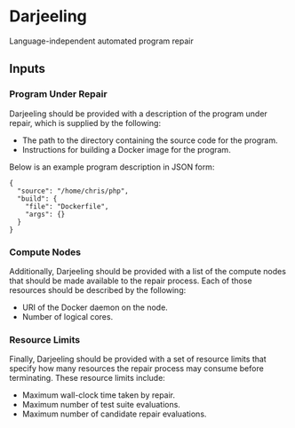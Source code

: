 # Darjeeling

Language-independent automated program repair

## Inputs

### Program Under Repair

Darjeeling should be provided with a description of the program under repair,
which is supplied by the following:

* The path to the directory containing the source code for the program.
* Instructions for building a Docker image for the program.

Below is an example program description in JSON form:

```
{
  "source": "/home/chris/php",
  "build": {
    "file": "Dockerfile",
    "args": {}
  }
}
```

### Compute Nodes

Additionally, Darjeeling should be provided with a list of the compute
nodes that should be made available to the repair process. Each of those
resources should be described by the following:

* URI of the Docker daemon on the node.
* Number of logical cores.

### Resource Limits

Finally, Darjeeling should be provided with a set of resource limits that
specify how many resources the repair process may consume before
terminating. These resource limits include:

* Maximum wall-clock time taken by repair.
* Maximum number of test suite evaluations.
* Maximum number of candidate repair evaluations.

